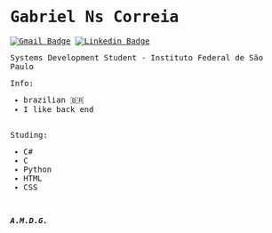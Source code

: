 <samp>
  
# Gabriel Ns Correia 

[![Gmail Badge](https://img.shields.io/badge/-gabrielnascor@gmail.com-00875f?style=flat-square&logo=Gmail&logoColor=white&link=mailto:gabrielnascor@gmail.com)](mailto:gabrielnascor@gmail.com)
[![Linkedin Badge](https://img.shields.io/badge/-Gabriel%20Ns%20Correia-00875f?style=flat-square&logo=Linkedin&logoColor=white&link=https://www.linkedin.com/in/gabriel-nascimento-correia-ab94b2338/)](https://www.linkedin.com/in/gabriel-nascimento-correia-ab94b2338/)

Systems Development Student - Instituto Federal de São Paulo

Info:
<ul>
  <li>brazilian 🇧🇷</li>
  <li>I like back end</li>
</ul>
<br/>
Studing:
<ul>
  <li>C#</li>
  <li>C</li>
  <li>Python</li>
  <li>HTML</li>
  <li>CSS</li>
</ul>
<br/>

***A.M.D.G.***
</samp>
